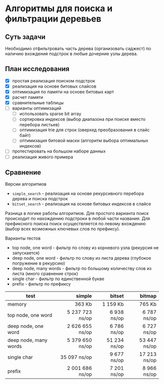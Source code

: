 # Алгоритмы для поиска и фильтрации деревьев

## Суть задачи

Необходимо отфильтровать часть дерева (организовать саджест) по наличию вхождения подстрок в любые дочерние
узлы дерева.

## План исследования

* [x] простая реализация поиском подстрок
* [x] реализация на основе битовых слайсов
* [x] оптимизация по памяти на основе битовых карт
* [x] расчет памяти
* [x] сравнительные таблицы
* [ ] варианты оптимизаций
    * [ ] использовать sparse bit array
    * [ ] сортировка индексов (выбор диапазона при поиске вместо перебора листьев)
    * [ ] оптимизация trie для строк (оверхед преобразования в слайс байт)
    * [ ] оптимизация битовой маски (алгоритм выбора оптимальных индексов)
* [ ] протестировать на большом наборе данных
* [ ] реализация живого примера

## Сравнение

Версии алгоритмов

* `simple_search` - реализация на основе рекурсивного перебора дерева и поиска подстрок
* `bitset_search` - реализация на основе битовых индексов в слайсе

Разница в логике работы алгоритмов. Для простого варианта поиск происходит по
нахождению подстроки в любой части названия. Для префиксного поиска поиск
осуществляется по левому вхождению (выбор всех возможных ключевых слов по префиксу).

Варианты тестов

* top node, one word - фильтр по слову из корневого узла (рекурсия не запускается)
* deep node, one word - фильтр по слову из листа дерева (глубокое погружение в рекурсию)
* deep node, many words - фильтр по большому количеству слов из листа (много сравнение строк)
* single char - фильтр по единственной букве
* prefix - фильтр по префиксу

| test                  |          simple |       bitset |       bitmap |
|-----------------------|----------------:|-------------:|-------------:|
| memory                |          363 Kb |     1 159 Kb |       765 Kb |
| top node, one word    | 5 237 723 ns/op |  6 938 ns/op |  6 787 ns/op |
| deep node, one word   | 2 626 655 ns/op |  6 786 ns/op |  6 727 ns/op |
| deep node, many words | 5 379 650 ns/op | 51 234 ns/op | 53 447 ns/op |
| single char           |    35 097 ns/op |  9 677 ns/op | 17 213 ns/op |
| prefix                | 2 001 686 ns/op |  7 201 ns/op |  8 966 ns/op |
